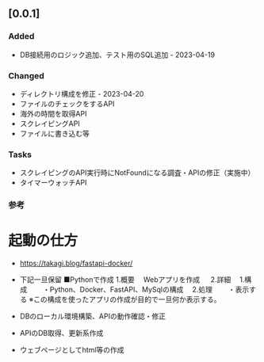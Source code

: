 ## [0.0.1] 

### Added

- DB接続用のロジック追加、テスト用のSQL追加 - 2023-04-19

### Changed
- ディレクトリ構成を修正 - 2023-04-20
- ファイルのチェックをするAPI
- 海外の時間を取得API
- スクレイピングAPI
- ファイルに書き込む等

### Tasks

- スクレイピングのAPI実行時にNotFoundになる調査・APIの修正（実施中）
- タイマーウォッチAPI

### 参考
# 起動の仕方
- https://takagi.blog/fastapi-docker/


- 下記一旦保留
■Pythonで作成
1.概要
　Webアプリを作成
　
2.詳細
　1.構成
　　・Python、Docker、FastAPI、MySqlの構成
　2.処理
　　・表示する
※この構成を使ったアプリの作成が目的で一旦何か表示する。

- DBのローカル環境構築、APIの動作確認・修正
- APIのDB取得、更新系作成
- ウェブページとしてhtml等の作成

